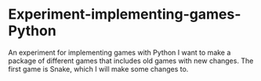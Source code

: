 # Experiment-implementing-games-Python
An experiment for implementing games with Python
I want to make a package of different games that includes old games with new changes. The first game is Snake, which I will make some changes to.
